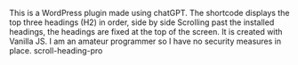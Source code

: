 This is a WordPress plugin made using chatGPT.
The shortcode displays the top three headings (H2) in order, side by side
Scrolling past the installed headings, the headings are fixed at the top of the screen.
It is created with Vanilla JS.
I am an amateur programmer so I have no security measures in place. scroll-heading-pro
